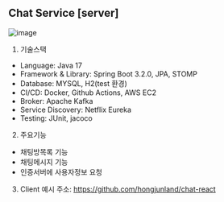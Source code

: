 ## Chat Service \[server\]
![image](https://github.com/hongjunland/vandemarket-chat-service/assets/48708288/9cf8d883-113b-41b9-9968-fea0eeda6648)


1. 기술스택

* Language: Java 17
* Framework & Library: Spring Boot 3.2.0, JPA, STOMP
* Database: MYSQL, H2(test 환경)
* CI/CD: Docker, Github Actions, AWS EC2
* Broker: Apache Kafka
* Service Discovery: Netflix Eureka
* Testing: JUnit, jacoco

2. 주요기능

* 채팅방목록 기능
* 채팅메시지 기능 
* 인증서버에 사용자정보 요청


3. Client 예시 주소: https://github.com/hongjunland/chat-react
   

    
